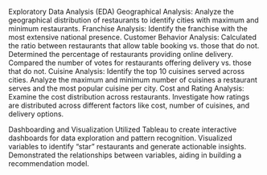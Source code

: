 Exploratory Data Analysis (EDA)
Geographical Analysis: Analyze the geographical distribution of restaurants to identify cities with maximum and minimum restaurants.
Franchise Analysis: Identify the franchise with the most extensive national presence.
Customer Behavior Analysis:
  Calculated the ratio between restaurants that allow table booking vs. those that do not.
  Determined the percentage of restaurants providing online delivery.
  Compared the number of votes for restaurants offering delivery vs. those that do not.
Cuisine Analysis:
  Identify the top 10 cuisines served across cities.
  Analyze the maximum and minimum number of cuisines a restaurant serves and the most popular cuisine per city.
Cost and Rating Analysis:
  Examine the cost distribution across restaurants.
  Investigate how ratings are distributed across different factors like cost, number of cuisines, and delivery options.

Dashboarding and Visualization
  Utilized Tableau to create interactive dashboards for data exploration and pattern recognition.
  Visualized variables to identify “star” restaurants and generate actionable insights.
  Demonstrated the relationships between variables, aiding in building a recommendation model.
